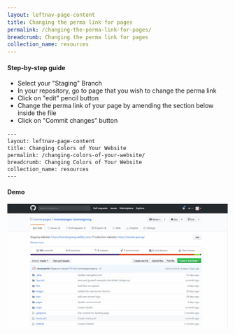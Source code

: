 ```yaml
---
layout: leftnav-page-content
title: Changing the perma link for pages
permalink: /changing-the-perma-link-for-pages/
breadcrumb: Changing the perma link for pages
collection_name: resources
---
```


#### **Step-by-step guide**
* Select your "Staging" Branch
* In your repository, go to page that you wish to change the perma link
* Click on "edit" pencil button
* Change the perma link of your page by amending the section below inside the file
* Click on "Commit changes" button

```
---
layout: leftnav-page-content
title: Changing Colors of Your Website
permalink: /changing-colors-of-your-website/
breadcrumb: Changing Colors of Your Website
collection_name: resources
---
```

#### **Demo**
![Editing File to Your Repository](/images/resources/changing-the-perma-link-for-pages.gif)
